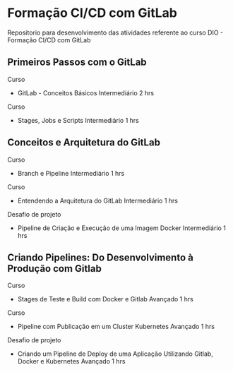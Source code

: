 # Formação CI/CD com GitLab
Repositorio para desenvolvimento das atividades referente ao curso DIO - Formação CI/CD com GitLab

## Primeiros Passos com o GitLab

Curso
- GitLab - Conceitos Básicos
Intermediário
2 hrs

Curso
- Stages, Jobs e Scripts
Intermediário
1 hrs

## Conceitos e Arquitetura do GitLab

Curso
- Branch e Pipeline
Intermediário
1 hrs

Curso
- Entendendo a Arquitetura do GitLab
Intermediário
1 hrs

Desafio de projeto
- Pipeline de Criação e Execução de uma Imagem Docker
Intermediário
1 hrs

## Criando Pipelines: Do Desenvolvimento à Produção com Gitlab

Curso
- Stages de Teste e Build com Docker e Gitlab
Avançado
1 hrs

Curso
- Pipeline com Publicação em um Cluster Kubernetes
Avançado
1 hrs

Desafio de projeto
- Criando um Pipeline de Deploy de uma Aplicação Utilizando Gitlab, Docker e Kubernetes
Avançado
1 hrs
